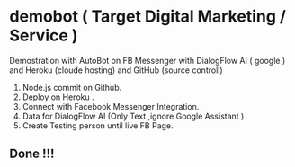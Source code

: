 # demobot  ( Target Digital Marketing / Service )

Demostration with AutoBot on FB Messenger with DialogFlow AI ( google ) 
and Heroku (cloude hosting) and GitHub (source controll)

1. Node.js commit on Github.
2. Deploy on Heroku .
3. Connect with Facebook Messenger Integration.
4. Data for DialogFlow AI (Only Text ,ignore Google Assistant ) 
5. Create Testing person until live FB Page.

## Done !!!
